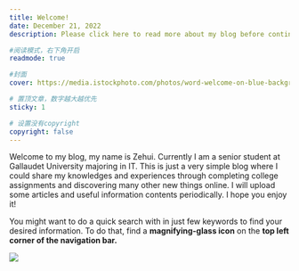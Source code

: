 ```yaml
---
title: Welcome!
date: December 21, 2022
description: Please click here to read more about my blog before continuing.

#阅读模式，右下角开启
readmode: true

#封面
cover: https://media.istockphoto.com/photos/word-welcome-on-blue-background-picture-id1127167754?b=1&k=20&m=1127167754&s=612x612&w=0&h=2z5x6lHVlSXZJ1HkpzZVPTRBxChsoVwcR_Nf8aM12Ts=

# 置顶文章，数字越大越优先
sticky: 1

# 设置没有copyright
copyright: false
---
```


Welcome to my blog, my name is Zehui. Currently I am a senior student at Gallaudet University majoring in IT. This is just a very simple blog where I could share my knowledges and experiences through completing college assignments and discovering many other new things online. I will upload some articles and useful information contents periodically. I hope you enjoy it!

You might want to do a quick search with in just few keywords to find your desired information. To do that, find a <b>magnifying-glass icon</b> on the <b>top left corner of the navigation bar.</b>

![](/images/Logo/search-icon.jpg)
